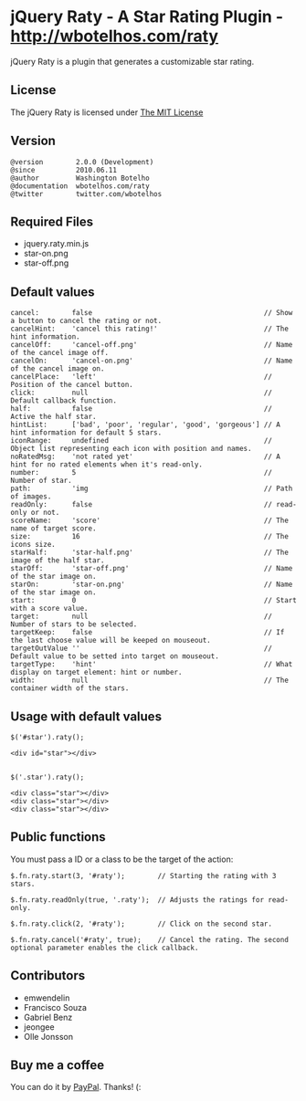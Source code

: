 # jQuery Raty - A Star Rating Plugin - http://wbotelhos.com/raty

jQuery Raty is a plugin that generates a customizable star rating.

## License

The jQuery Raty is licensed under [The MIT License](http://www.opensource.org/licenses/mit-license.php)

## Version

	@version        2.0.0 (Development)
	@since          2010.06.11
	@author         Washington Botelho
	@documentation  wbotelhos.com/raty
	@twitter        twitter.com/wbotelhos

## Required Files

+ jquery.raty.min.js
+ star-on.png
+ star-off.png

## Default values

	cancel:        false                                          // Show a button to cancel the rating or not.   
	cancelHint:    'cancel this rating!'                          // The hint information.
	cancelOff:     'cancel-off.png'                               // Name of the cancel image off.
	cancelOn:      'cancel-on.png'                                // Name of the cancel image on.
	cancelPlace:   'left'                                         // Position of the cancel button.
	click:         null                                           // Default callback function.
	half:          false                                          // Active the half star.
	hintList:      ['bad', 'poor', 'regular', 'good', 'gorgeous'] // A hint information for default 5 stars.
	iconRange:     undefined                                      // Object list representing each icon with position and names.
	noRatedMsg:    'not rated yet'                                // A hint for no rated elements when it's read-only.
	number:        5                                              // Number of star.
	path:          'img                                           // Path of images.
	readOnly:      false                                          // read-only or not.
	scoreName:     'score'                                        // The name of target score.
	size:          16                                             // The icons size.
	starHalf:      'star-half.png'                                // The image of the half star.
	starOff:       'star-off.png'                                 // Name of the star image on.
	starOn:        'star-on.png'                                  // Name of the star image on.
	start:         0                                              // Start with a score value.
	target:        null                                           // Number of stars to be selected.
	targetKeep:    false                                          // If the last choose value will be keeped on mouseout.
	targetOutValue ''                                             // Default value to be setted into target on mouseout.
	targetType:    'hint'                                         // What display on target element: hint or number.
	width:         null                                           // The container width of the stars.

## Usage with default values

	$('#star').raty();

	<div id="star"></div>


	$('.star').raty();

	<div class="star"></div>
	<div class="star"></div>
	<div class="star"></div>

## Public functions

You must pass a ID or a class to be the target of the action:

	$.fn.raty.start(3, '#raty');        // Starting the rating with 3 stars.

	$.fn.raty.readOnly(true, '.raty');  // Adjusts the ratings for read-only.

	$.fn.raty.click(2, '#raty');        // Click on the second star.

	$.fn.raty.cancel('#raty', true);    // Cancel the rating. The second optional parameter enables the click callback.

## Contributors

+ emwendelin
+ Francisco Souza
+ Gabriel Benz
+ jeongee
+ Olle Jonsson

## Buy me a coffee

You can do it by [PayPal](https://www.paypal.com/cgi-bin/webscr?cmd=_donations&business=X8HEP2878NDEG&item_name=jQuery%20Raty). Thanks! (: